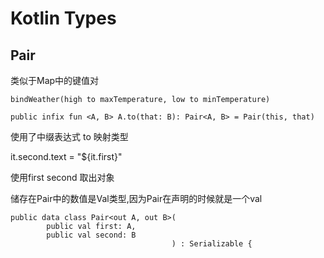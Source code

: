 # Kotlin Types

## Pair
类似于Map中的键值对
````
bindWeather(high to maxTemperature, low to minTemperature)
````

````
public infix fun <A, B> A.to(that: B): Pair<A, B> = Pair(this, that)
````
使用了中缀表达式 to 映射类型

  it.second.text = "${it.first}"

  使用first second 取出对象

储存在Pair中的数值是Val类型,因为Pair在声明的时候就是一个val
````
public data class Pair<out A, out B>(
        public val first: A,
        public val second: B
                                    ) : Serializable {
````
